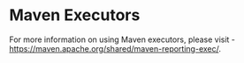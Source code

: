 # Maven Executors

For more information on using Maven executors, please visit - <https://maven.apache.org/shared/maven-reporting-exec/>.